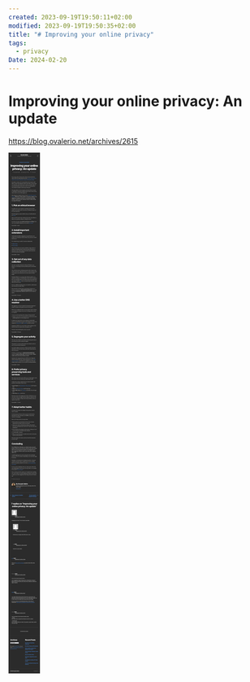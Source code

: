 ```yaml
---
created: 2023-09-19T19:50:11+02:00
modified: 2023-09-19T19:50:35+02:00
title: "# Improving your online privacy"
tags:
  - privacy
Date: 2024-02-20
---
```


# Improving your online privacy: An update

<https://blog.ovalerio.net/archives/2615>




![](../_asset/2023-09-19_ImprovingPrivacy_image_1.png)